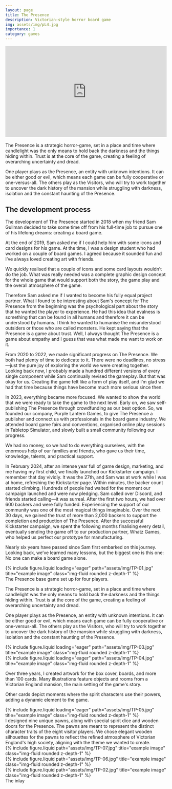 ```yaml
---
layout: page
title: The Presence
description: Victorian-style horror board game
img: assets/img/pL4.jpg
importance: 1
category: games
---
```


<div style="position: relative; width: 100%; padding-bottom: 56.25%; height: 0; overflow: hidden;">
    <iframe 
        src="https://www.youtube.com/embed/qbDI7YxaLQA" 
        title="YouTube video player" 
        frameborder="0" 
        allow="accelerometer; autoplay; clipboard-write; encrypted-media; gyroscope; picture-in-picture" 
        allowfullscreen
        style="position: absolute; top: 0; left: 0; width: 100%; height: 100%;">
    </iframe>
</div>

<br>
The Presence is a strategic horror-game, set in a place and time where candlelight was the only means to hold back the darkness and the things hiding within. Trust is at the core of the game, creating a feeling of overarching uncertainty and dread.

One player plays as the Presence, an entity with unknown intentions. It can be either good or evil, which means each game can be fully cooperative or one-versus-all. The others play as the Visitors, who will try to work together to uncover the dark history of the mansion while struggling with darkness, isolation and the constant haunting of the Presence.

<h2>The development process</h2>
The development of The Presence started in 2018 when my friend Sam Gullman decided to take some time off from his full-time job to pursue one of his lifelong dreams: creating a board game.

At the end of 2019, Sam asked me if I could help him with some icons and card designs for his game. At the time, I was a design student who had worked on a couple of board games. I agreed because it sounded fun and I’ve always loved creating art with friends.

We quickly realised that a couple of icons and some card layouts wouldn’t do the job. What was really needed was a complete graphic design concept for the whole game that would support both the story, the game play and the overall atmosphere of the game.

Therefore Sam asked me if I wanted to become his fully equal project partner.
What I found to be interesting about Sam's concept for The Presence from the beginning was the psychological part about the story that he wanted the player to experience. He had this idea that evalness is something that can be found in all humans and therefore it can be understood by humans. I think he wanted to humanise the misunderstood outsiders or those who are called monsters. He kept saying that the Presence is a game about trust. Well, I always thought The Presence is a game about empathy and I guess that was what made me want to work on it.

From 2020 to 2022, we made significant progress on The Presence. We both had plenty of time to dedicate to it. There were no deadlines, no stress—just the pure joy of exploring the world we were creating together. Looking back now, I probably made a hundred different versions of every single component while Sam continually revised the gameplay. But that was okay for us. Creating the game felt like a form of play itself, and I’m glad we had that time because things have become much more serious since then.

In 2023, everything became more focused. We wanted to show the world that we were ready to take the game to the next level. Early on, we saw self-publishing The Presence through crowdfunding as our best option. So, we founded our company, Purple Lantern Games, to give The Presence a publisher and connect us with professionals in the board game industry. We attended board game fairs and conventions, organised online play sessions in Tabletop Simulator, and slowly built a small community following our progress.

We had no money, so we had to do everything ourselves, with the enormous help of our families and friends, who gave us their time, knowledge, talents, and practical support.

In February 2024, after an intense year full of game design, marketing, and me having my first child, we finally launched our Kickstarter campaign. I remember that day vividly. It was the 27th, and Sam was at work while I was at home, refreshing the Kickstarter page. Within minutes, the backer count started climbing. Hundreds of people had waited for the moment our campaign launched and were now pledging. Sam called over Discord, and friends started calling—it was surreal. After the first two hours, we had over 600 backers and were fully funded. Experiencing the support of our community was one of the most magical things imaginable.
Over the next 30 days, we gained the trust of more than 2,000 backers to support the completion and production of The Presence.
After the successful Kickstarter campaign, we spent the following months finalising every detail, eventually sending the game off to our production partner, Whatz Games, who helped us perfect our prototype for manufacturing.

Nearly six years have passed since Sam first embarked on this journey. Looking back, we’ve learned many lessons, but the biggest one is this one: No one can make a board game alone.

<div class="row">
    <div class="col-sm mt-3 mt-md-0">
        {% include figure.liquid loading="eager" path="assets/img/TP-01.jpg" title="example image" class="img-fluid rounded z-depth-1" %}
    </div>
</div>
<div class="caption">
    The Presence base game set up for four players.
</div>

The Presence is a strategic horror-game, set in a place and time where candlelight was the only means to hold back the darkness and the things hiding within. Trust is at the core of the game, creating a feeling of overarching uncertainty and dread.

One player plays as the Presence, an entity with unknown intentions. It can be either good or evil, which means each game can be fully cooperative or one-versus-all. The others play as the Visitors, who will try to work together to uncover the dark history of the mansion while struggling with darkness, isolation and the constant haunting of the Presence.

<div class="row">
    <div class="col-sm mt-3 mt-md-0">
        {% include figure.liquid loading="eager" path="assets/img/TP-03.jpg" title="example image" class="img-fluid rounded z-depth-1" %}
    </div>
</div>
<div class="row">
    <div class="col-sm mt-3 mt-md-0">
        {% include figure.liquid loading="eager" path="assets/img/TP-04.jpg" title="example image" class="img-fluid rounded z-depth-1" %}
    </div>
</div>

Over three years, I created artwork for the box cover, boards, and more than 100 cards. Many illustrations feature objects and rooms from a Victorian England mansion, the main setting of the game's story.

Other cards depict moments where the spirit characters use their powers, adding a dynamic element to the game.

<div class="row">
    <div class="col-sm mt-3 mt-md-0">
        {% include figure.liquid loading="eager" path="assets/img/TP-05.jpg" title="example image" class="img-fluid rounded z-depth-1" %}
    </div>
</div>
I designed nine unique pawns, along with special spirit dice and wooden doors for the Presence. The pawns are meant to represent the distinct character traits of the eight visitor players. We chose elegant wooden silhouettes for the pawns to reflect the refined atmosphere of Victorian England's high society, aligning with the theme we wanted to create.

<div class="row justify-content-sm-center">
    <div class="col-sm-8 mt-3 mt-md-0">
        {% include figure.liquid path="assets/img/TP-07.jpg" title="example image" class="img-fluid rounded z-depth-1" %}
    </div>
    <div class="col-sm-4 mt-3 mt-md-0">
        {% include figure.liquid path="assets/img/TP-06.jpg" title="example image" class="img-fluid rounded z-depth-1" %}
    </div>
</div>

<div class="row justify-content-sm-center">
    <div class="col-sm-4 mt-3 mt-md-0">
        {% include figure.liquid path="assets/img/TP-02.jpg" title="example image" class="img-fluid rounded z-depth-1" %}
    </div>
    <div class="col-sm-8 mt-3 mt-md-0">
        The inlay
    </div>
</div>
